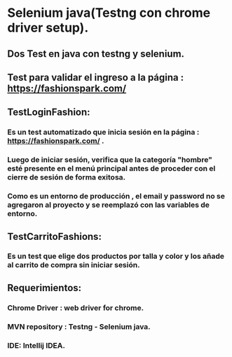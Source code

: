 # Selenium java(Testng con chrome driver setup).

##  Dos Test  en java con testng y selenium.
## Test para validar el ingreso a la página : https://fashionspark.com/

## TestLoginFashion:
### Es un test automatizado que inicia sesión en la página : https://fashionspark.com/ .
### Luego de iniciar sesión, verifica que la categoría "hombre" esté presente en el menú principal antes de proceder con el cierre de sesión de forma exitosa.
### Como es un entorno de producción , el email y password no se agregaron al proyecto y se reemplazó con las variables de entorno.
## TestCarritoFashions:
### Es un test que elige dos productos por talla y color  y los añade al carrito de compra sin iniciar sesión.

## Requerimientos: 
###  Chrome Driver : web driver for chrome.
### MVN repository : Testng - Selenium java.
###  IDE: Intellij IDEA.